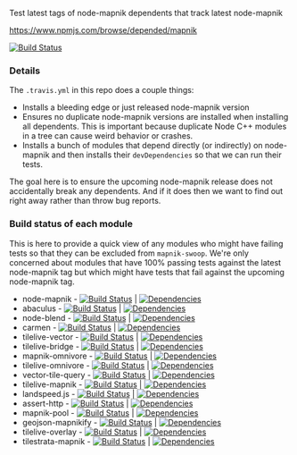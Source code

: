 Test latest tags of node-mapnik dependents that track latest node-mapnik

https://www.npmjs.com/browse/depended/mapnik

[![Build Status](https://travis-ci.org/mapbox/mapnik-swoop.svg?branch=master)](https://travis-ci.org/mapbox/mapnik-swoop)

### Details

The `.travis.yml` in this repo does a couple things:

 - Installs a bleeding edge or just released node-mapnik version
 - Ensures no duplicate node-mapnik versions are installed when installing all dependents. This is important because duplicate Node C++ modules in a tree can cause weird behavior or crashes.
 - Installs a bunch of modules that depend directly (or indirectly) on node-mapnik and then installs their `devDependencies` so that we can run their tests.

The goal here is to ensure the upcoming node-mapnik release does not accidentally break any dependents. And if it does then we want to find out right away rather than throw bug reports.

### Build status of each module

 This is here to provide a quick view of any modules who might have failing tests so that they can be excluded from `mapnik-swoop`. We're only concerned about modules that have 100% passing tests against the latest node-mapnik tag but which might have tests that fail against the upcoming node-mapnik tag.

 - node-mapnik - [![Build Status](https://secure.travis-ci.org/mapnik/node-mapnik.svg?branch=master)](http://travis-ci.org/mapnik/node-mapnik) | [![Dependencies](https://david-dm.org/mapnik/node-mapnik.svg)](https://david-dm.org/mapnik/node-mapnik)
 - abaculus - [![Build Status](https://secure.travis-ci.org/mapbox/abaculus.svg?branch=master)](http://travis-ci.org/mapbox/abaculus) | [![Dependencies](https://david-dm.org/mapbox/abaculus.svg)](https://david-dm.org/mapbox/abaculus)
 - node-blend - [![Build Status](https://secure.travis-ci.org/mapbox/node-blend.svg?branch=master)](http://travis-ci.org/mapbox/node-blend) | [![Dependencies](https://david-dm.org/mapbox/node-blend.svg)](https://david-dm.org/mapbox/node-blend)
 - carmen - [![Build Status](https://secure.travis-ci.org/mapbox/carmen.svg?branch=master)](http://travis-ci.org/mapbox/carmen) | [![Dependencies](https://david-dm.org/mapbox/carmen.svg)](https://david-dm.org/mapbox/carmen)
 - tilelive-vector - [![Build Status](https://secure.travis-ci.org/mapbox/tilelive-vector.svg?branch=master)](http://travis-ci.org/mapbox/tilelive-vector) | [![Dependencies](https://david-dm.org/mapbox/tilelive-vector.svg)](https://david-dm.org/mapbox/tilelive-vector)
 - tilelive-bridge - [![Build Status](https://secure.travis-ci.org/mapbox/tilelive-bridge.svg?branch=master)](http://travis-ci.org/mapbox/tilelive-bridge) | [![Dependencies](https://david-dm.org/mapbox/tilelive-bridge.svg)](https://david-dm.org/mapbox/tilelive-bridge)
 - mapnik-omnivore - [![Build Status](https://secure.travis-ci.org/mapbox/mapnik-omnivore.svg?branch=master)](http://travis-ci.org/mapbox/mapnik-omnivore) | [![Dependencies](https://david-dm.org/mapbox/mapnik-omnivore.svg)](https://david-dm.org/mapbox/mapnik-omnivore)
 - tilelive-omnivore - [![Build Status](https://secure.travis-ci.org/mapbox/tilelive-omnivore.svg?branch=master)](http://travis-ci.org/mapbox/tilelive-omnivore) | [![Dependencies](https://david-dm.org/mapbox/tilelive-omnivore.svg)](https://david-dm.org/mapbox/tilelive-omnivore)
 - vector-tile-query - [![Build Status](https://secure.travis-ci.org/mapbox/vector-tile-query.svg?branch=master)](http://travis-ci.org/mapbox/vector-tile-query) | [![Dependencies](https://david-dm.org/mapbox/vector-tile-query.svg)](https://david-dm.org/mapbox/vector-tile-query)
 - tilelive-mapnik - [![Build Status](https://secure.travis-ci.org/mapbox/tilelive-mapnik.svg?branch=master)](http://travis-ci.org/mapbox/tilelive-mapnik) | [![Dependencies](https://david-dm.org/mapbox/tilelive-mapnik.svg)](https://david-dm.org/mapbox/tilelive-mapnik)
 - landspeed.js - [![Build Status](https://secure.travis-ci.org/mapbox/landspeed.js.svg?branch=master)](http://travis-ci.org/mapbox/landspeed.js) | [![Dependencies](https://david-dm.org/mapbox/landspeed.js.svg)](https://david-dm.org/mapbox/landspeed.js)
 - assert-http - [![Build Status](https://secure.travis-ci.org/mapbox/assert-http.svg?branch=master)](http://travis-ci.org/mapbox/assert-http) | [![Dependencies](https://david-dm.org/mapbox/assert-http.svg)](https://david-dm.org/mapbox/assert-http)
 - mapnik-pool - [![Build Status](https://secure.travis-ci.org/mapbox/mapnik-pool.svg?branch=master)](http://travis-ci.org/mapbox/mapnik-pool) | [![Dependencies](https://david-dm.org/mapbox/mapnik-pool.svg)](https://david-dm.org/mapbox/mapnik-pool)
 - geojson-mapnikify - [![Build Status](https://secure.travis-ci.org/mapbox/geojson-mapnikify.svg?branch=master)](http://travis-ci.org/mapbox/geojson-mapnikify) | [![Dependencies](https://david-dm.org/mapbox/geojson-mapnikify.svg)](https://david-dm.org/mapbox/geojson-mapnikify)
 - tilelive-overlay - [![Build Status](https://secure.travis-ci.org/mapbox/tilelive-overlay.svg?branch=master)](http://travis-ci.org/mapbox/tilelive-overlay) | [![Dependencies](https://david-dm.org/mapbox/tilelive-overlay.svg)](https://david-dm.org/mapbox/tilelive-overlay)
 - tilestrata-mapnik - [![Build Status](https://secure.travis-ci.org/naturalatlas/tilestrata-mapnik.svg?branch=master)](http://travis-ci.org/naturalatlas/tilestrata-mapnik) | [![Dependencies](https://david-dm.org/mapbox/tilestrata-mapnik.svg)](https://david-dm.org/mapbox/tilestrata-mapnik)
